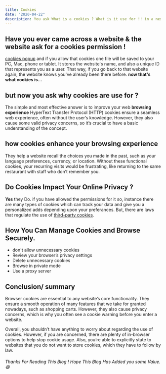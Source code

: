 ```yaml
---
title: Cookies
date: "2020-04-22"
description: You ask What is a cookies ? What is it use for !! in a next few minutes i will tell you how important a cookies is so yeah Let’s dive right in!
---
```


## Have you ever came across a website & the website ask for a cookies permission !

[cookies popup](https://www.jqueryscript.net/images/GDPR-Cookie-Consent-Popup-Plugin.jpg)
and if you allow that cookies one file will be saved to your PC, Mac, phone or tablet. It stores the website's name, and also a unique ID that represents you as a user. That way, if you go back to that website again, the website knows you've already been there before.
**now that's what cookies is...**

## but now you ask why cookies are use for ?

The simple and most effective answer is to improve your web **browsing experience**
HyperText Transfer Protocol (HTTP) cookies ensure a seamless web experience, often without the user’s knowledge. However, they also cause some valid privacy concerns, so it’s crucial to have a basic understanding of the concept.

## how cookies enhance your browsing experience

They help a website recall the choices you made in the past, such as your language preferences, currency, or location. Without these functional cookies, your recurring visits would be frustrating, like returning to the same restaurant with staff who don’t remember you.

## Do Cookies Impact Your Online Privacy ?

**Yes** they Do. if you have allowed the permissions for it so, instance there are many types of cookies which can track your data and give you a personalized adds depending upon your preferances.
But, there are laws that regulate the use of [third-party cookies](https://www.ionos.com/digitalguide/websites/digital-law/what-do-eu-cookie-laws-mean-for-you/).

## How You Can Manage Cookies and Browse Securely.

- don't allow unnecessary cookies
- Review your browser’s privacy settings
- Delete unnecessary cookies
- Browse in private mode
- Use a proxy server

## Conclusion/ summary

Browser cookies are essential to any website’s core functionality. They ensure a smooth operation of many features that we take for granted nowadays, such as shopping carts. However, they also cause privacy concerns, which is why you often see a cookie warning before you enter a website.

Overall, you shouldn’t have anything to worry about regarding the use of cookies. However, if you are concerned, there are plenty of in-browser options to help stop cookie usage. Also, you’re able to explicitly state to websites that you do not want to store cookies, which they have to follow by law.

###### Thanks For Reading This Blog ! Hope This Blog Has Added you some Value. 😄

